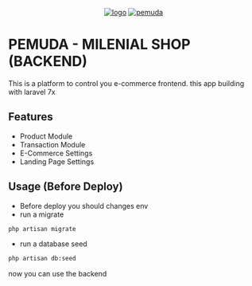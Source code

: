 <p align='center'> 
<a href="https://ibb.co/fSjGdW6"><img src="https://i.ibb.co/H25pTyw/logo.png" alt="logo" border="0"></a>
<a href="https://ibb.co/0D9jL6t"><img src="https://i.ibb.co/p0KvTMy/pemuda.png" alt="pemuda" border="0"></a>
</p>

# PEMUDA - MILENIAL SHOP (BACKEND)
  This is a platform to control you e-commerce frontend. this app building with laravel 7x
 
 
 ## Features
   - Product Module
   - Transaction Module
   - E-Commerce Settings
   - Landing Page Settings
  
 ## Usage (Before Deploy)
  - Before deploy you should changes env 
  - run a migrate 
  ```bash
  php artisan migrate
  ```
  - run a database seed
  ```bash 
  php artisan db:seed
  ```
  
  now you can use the backend
  
